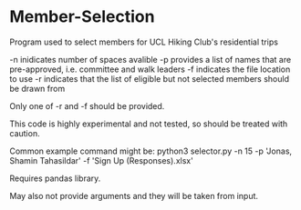 # Member-Selection

Program used to select members for UCL Hiking Club's residential trips

-n inidicates number of spaces avalible
-p provides a list of names that are pre-approved, i.e. committee and walk leaders
-f indicates the file location to use
-r indicates that the list of eligible but not selected members should be drawn from

Only one of -r and -f should be provided.

This code is highly experimental and not tested, so should be treated with caution.

Common example command might be:
python3 selector.py -n 15 -p 'Jonas, Shamin Tahasildar' -f 'Sign Up (Responses).xlsx'

Requires pandas library.

May also not provide arguments and they will be taken from input.
